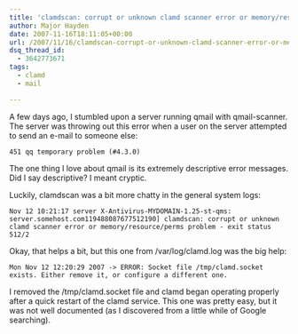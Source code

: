 ```yaml
---
title: 'clamdscan: corrupt or unknown clamd scanner error or memory/resource/perms problem'
author: Major Hayden
date: 2007-11-16T18:11:05+00:00
url: /2007/11/16/clamdscan-corrupt-or-unknown-clamd-scanner-error-or-memoryresourceperms-problem/
dsq_thread_id:
  - 3642773671
tags:
  - clamd
  - mail

---
```

A few days ago, I stumbled upon a server running qmail with qmail-scanner. The server was throwing out this error when a user on the server attempted to send an e-mail to someone else:

`451 qq temporary problem (#4.3.0)`

The one thing I love about qmail is its extremely descriptive error messages. Did I say descriptive? I meant cryptic.

Luckily, clamdscan was a bit more chatty in the general system logs:

`Nov 12 10:21:17 server X-Antivirus-MYDOMAIN-1.25-st-qms: server.somehost.com119488087677512190] clamdscan: corrupt or unknown clamd scanner error or memory/resource/perms problem - exit status 512/2` 

Okay, that helps a bit, but this one from /var/log/clamd.log was the big help:

`Mon Nov 12 12:20:29 2007 -> ERROR: Socket file /tmp/clamd.socket exists. Either remove it, or configure a different one.` 

I removed the /tmp/clamd.socket file and clamd began operating properly after a quick restart of the clamd service. This one was pretty easy, but it was not well documented (as I discovered from a little while of Google searching).